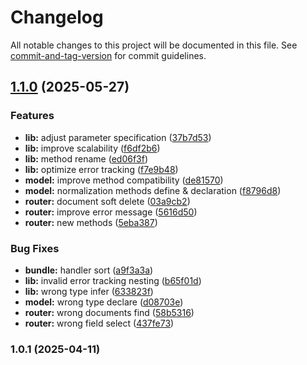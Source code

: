 # Changelog

All notable changes to this project will be documented in this file. See [commit-and-tag-version](https://github.com/absolute-version/commit-and-tag-version) for commit guidelines.

## [1.1.0](https://github.com/logedx/chatot/compare/v1.0.1...v1.1.0) (2025-05-27)


### Features

* **lib:** adjust parameter specification ([37b7d53](https://github.com/logedx/chatot/commit/37b7d53d4d03b44d39863765c91b573bc43fd405))
* **lib:** improve scalability ([f6df2b6](https://github.com/logedx/chatot/commit/f6df2b6743c4f1cabda0af8e3e77504e1f99ef2f))
* **lib:** method rename ([ed06f3f](https://github.com/logedx/chatot/commit/ed06f3fc1fbb4dc00b4e5283026401eac3328aad))
* **lib:** optimize error tracking ([f7e9b48](https://github.com/logedx/chatot/commit/f7e9b4804537d318652370786e86c665f478393e))
* **model:** improve method compatibility ([de81570](https://github.com/logedx/chatot/commit/de8157068a5ea1c3dec283019d6cef5c38cd3df0))
* **model:** normalization methods define & declaration ([f8796d8](https://github.com/logedx/chatot/commit/f8796d8db5443465687d2109b151702e0df6a6db))
* **router:** document soft delete ([03a9cb2](https://github.com/logedx/chatot/commit/03a9cb2c06f09e0ee3e1cba82ccd0071fb853e95))
* **router:** improve error message ([5616d50](https://github.com/logedx/chatot/commit/5616d50f5f3780c62496919b0d20127e0c855e9c))
* **router:** new methods ([5eba387](https://github.com/logedx/chatot/commit/5eba387f77c9f19b04a1a2bbfa0951ea78bdd448))


### Bug Fixes

* **bundle:** handler sort ([a9f3a3a](https://github.com/logedx/chatot/commit/a9f3a3aab0cdc1bc425d91b7edcdeb77287854b8))
* **lib:** invalid error tracking nesting ([b65f01d](https://github.com/logedx/chatot/commit/b65f01dcd18c0f7dbf8f0f75325213825826f691))
* **lib:** wrong type infer ([633823f](https://github.com/logedx/chatot/commit/633823f74c064c519c7cf478e6b4a29b3ee6374a))
* **model:** wrong type declare ([d08703e](https://github.com/logedx/chatot/commit/d08703e6aed7924b312a564d019906c6ff41fad3))
* **router:** wrong documents find ([58b5316](https://github.com/logedx/chatot/commit/58b5316aca710e9382aeaf9870b914fda00643c8))
* **router:** wrong field select ([437fe73](https://github.com/logedx/chatot/commit/437fe735f7493353f8511ac19dd27a215bdca82b))

### 1.0.1 (2025-04-11)
